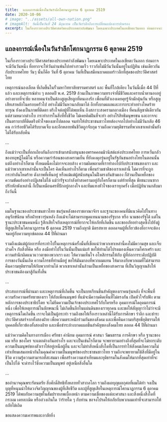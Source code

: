 ```yaml
---
title:  แถลงการณ์เนื่องในวันรำลึกโศกนาฏกรรม 6 ตุลาคม 2519
date: 2020-10-06
# image: "../assets/all-own-nation.png"
# imageAlt: วันนี้เป็นวันที่ 24 มิถุนายน เป็นวันรำลึกถึงการเปลี่ยนแปลงการปกครอง 
excerpt: ในเรื่องราวทางประวัติศาสตร์ของประเทศกำลังพัฒนา โดยเฉพาะประเทศในเอเชียตะวันออก ย่อมอาจจะมีวันวันหนึ่ง ที่อยากจะให้วันผ่านพ้นไปอย่างรวมเร็ว ราวกับไม่มีวันวันนั้นอยู่ในปฏิทิน 
---
```


## แถลงการณ์เนื่องในวันรำลึกโศกนาฏกรรม 6 ตุลาคม 2519

ในเรื่องราวทางประวัติศาสตร์ของประเทศกำลังพัฒนา โดยเฉพาะประเทศในเอเชียตะวันออก ย่อมอาจจะมีวันวันหนึ่ง ที่อยากจะให้วันผ่านพ้นไปอย่างรวมเร็ว ราวกับไม่มีวันวันนั้นอยู่ในปฏิทิน เช่นเดียวกันกับประเทศไทย วันๆ นั้นก็คือ วันที่ 6 ตุลาคม วันที่เป็นเสมือนบาดแผลร้าวลึกที่สุดของประวัติศาสตร์ไทย 

เหตุการณ์นองเลือด ที่เกิดขึ้นในรั้วมหาวิทยาลัยธรรมศาสตร์ และ พื้นที่ใกล้เคียง ในวันนี้เมื่อ 44 ปีที่แล้ว และเหตุการณ์ต่าง ๆ ตลอดปี พ.ศ. 2519 
ล้วนเป็นภาพความทรงจำที่มีชีวิตและคราบน้ำตานองอยู่ อย่างยากที่จะซับ หลายคนจำเป็นต้องสูญเสียลูกที่ตนเองรัก เพื่อนที่ตัวเองเคยคุยรู้จักมักคุ้นกัน หรือสูญเสียเสาหลักในครอบครัวไป อย่างไม่มีวันหวนกลับมาได้ อีกทั้งบาดแผลและการกระทำอย่างโหดร้ายทารุณ ยังคงเป็นภาพที่ติดตา ตรึงใจต่อผู้ที่ได้พบเห็น ถึงสภาวะสงครามกลางเมือง ที่คนสัญชาติเดียวกัน แต่สวมหมวกต่างใบ กระทำการในสิ่งที่ทั้งชีวิต ไม่เคยคิดฝันที่จะทำ อย่างไร้สิทธิมนุษยชน และอาจจะเป็นตราบาปที่ติดตรึงหัวใจของเขาไปตลอด จนทำให้ประชาชนชาวไทยต้องจากไปอย่างไม่มีวันกลับ 46 คน กว่าร้อยชีวิตได้รับบาดเจ็บ และอีกหลายพันชีวิตถูกจับกุม รวมถึงความยุติธรรมที่พวกเขาเหล่านั้นยังไม่ได้รับกลับคืน 

...

ถึงแม้ว่าจะเป็นที่ถกเถียงกันถึงการเข้ามาสนับสนุนของพรรคคอมมิวนิสต์แห่งประเทศไทย การหวั่นกลัวของทฤษฎีโดมิโน่ หรือความเร่าร้อนของสงครามเย็น ที่ยังคงคุกรุ่นอยู่ในรัฐกันชนอย่างไทยในตอนนั้น แต่ถึงอย่างไรก็ตาม ทั้งหมดนี้คงไม่อาจจะลบล้าง ความผิดพลาดที่เราทำลงไปกับประชาชนของเรา และแม้ว่าพวกเขาเหล่านั้นจะเป็นใคร คิดเห็นอย่างไรก็ตาม เพื่อนร่วมชาติของเราเหล่านี้ ไม่ควรที่จะถูกกระทำอันโหดร้าย ดังภาพที่เห็นอยู่ หรือแม้แต่ผู้สนับสนุนในฝั่งตรงกันข้ามเอง ก็ล้วนเป็นเหยื่อของความขัดแย้งอย่างปฏิเสธไม่ได้ แม้ว่ารัฐจะกำลังทำสงครามอยู่กับใครก็ตาม แต่ท้ายที่สุด ชัยชนะบนซากปรักหักพังเหล่านี้ ก็เป็นเหมือนศรที่ปักอยู่กลางใจ และทิ่มแทงหัวใจของเราทุกครั้ง เมื่อปฏิทินวนกลับมาถึงวันนี้

...

ผมในฐานะของประชาชนชาวไทย ชนรุ่นหลังของราชอาณาจักร และฐานะของคนที่มีแนวคิดไปในทางอนุรักษ์นิยม หรือฝ่ายขวารุ่นหลัง ถึงแม้จะไม่สามารถพูดแทนนามของรัฐบาล หรือ นามของรัฐได้ แต่ในฐานะประชาชนคนหนึ่ง รู้สึกเสียใจกับเหตุการณ์ที่ยากจะให้อภัยที่เกิดขึ้น และขออภัยอย่างสุดซึ้งไปยังผู้ที่สูญเสียในโศกนาฏกรรม 6 ตุลาคม 2519 รวมถึงญาติ มิตรสหาย ตลอดจนผู้ที่เกี่ยวข้องที่อาจจะต้องจมอยู่กับความทุกข์ตลอด 44 ปีที่ผ่านมา 

รวมถึงแม้แต่ผู้ก่อการที่กระทำไปในเหตุการณ์ครั้งนั้นที่เชื่อแน่ว่าพวกเขาเหล่านี้คงไม่มีความสุข และเจ็บปวดใจ กับสิ่งที่คิด หรือ ลงมือทำไปในวันนั้นเป็นแน่แท้ ขอให้ท่านได้โปรดมองเห็นความโศกเศร้า และ ความสำนึกผิดแนวแววตาของพวกเรา และ ให้ความเห็นใจ อโหสิกรรมให้กับ ผู้ที่ก่อการระดับปฏิบัติการของวันนั้นเถิด ความโกรธที่ท่านมีอยู่ ขอให้มันมาลงที่พวกผมแทน ให้มาลงกับพวกผมที่ไม่สามารถคืนความยุติธรรมให้กับพวกท่านได้  พวกเขาเหล่านั้นล้วนเป็นเหยื่อของสงคราม ที่เป็นวิญญาณสิงให้ประชาชนต้องมาสู้กันทั้งสิ้น 

...

ประสบการณ์ที่ผ่านมา และเหตุการณ์ที่เกิดขึ้น จะเป็นบทเรียนชิ้นสำคัญของเราคนรุ่นหลัง ที่จะพื้นที่ความรักความศรัทธาของเรา ให้กับเพื่อนมนุษย์ ที่แม้จะมีความคิดเห็นที่ไม่ตรงกัน เปิดหัวใจรับฟัง ตามหลักการของประชาธิปไตย จะไม่ยึดความเป็นเจ้าของประเทศไว้กับใครหรือ อุดมการณ์ใดอุดมการณ์หนึ่ง  เพื่อให้เหตุการณ์ในลักษณะนี้ ไม่เกิดขึ้นอีกในแผ่นดินของเราทุกคน และขอให้สัญญาว่าไม่ว่าจะมีเหตุการณ์ใดเกิดขึ้น เราจะไม่เป็นผู้กระทำ รวมถึงขอให้เรื่องราวเหล่านี้ได้รับการศึกษา รำลึก และชำระประวัติศาสตร์จากทั้งสองฝ่าย เพื่อความตระหนักร่วมกันของสังคม และเพื่อคืนความบริสุทธิ์ยุติธรรมให้บุคคลที่เกี่ยวข้องทั้งสองฝ่าย และเพื่อชำระล้างบาดแผลชิ้นสำคัญของสังคมไทย ตลอด 44 ปีที่ผ่านมา

แม้ว่าความคิดในทางการเมือง ศรัทธา ค่านิยม อุดมการณ์ ศาสนา วัฒนธรรม การศึกษา หรือ ฐานะของผม หรือ ของใคร จะแตกต่างกันอย่างไร และจะเป็นเช่นไรก็ตาม จะพยายามอย่างถึงที่สุดที่จะไม่ยกระดับความเป็นมนุษย์ของตัวเราให้อยู่เหนือผู้อื่น 
และจะไม่ทำสิ่งหนึ่งสิ่งใดที่เป็นการทำให้สังคมเกิดความไม่เท่าเทียมเสมอหน้ากันในคุณค่าความเป็นมนุษย์ของประชาชนชาวไทย รวมถึงจะพยายามใช้สิ่งที่มีอยู่ในชีวิต ความรู้ความสามารถที่สะสมมา เพื่อสร้างความเท่าเทียมและยุติธรรมในสังคมให้มากที่สุดเท่าที่จะเป็นไปได้  จะดำรงไว้ซึ่งความเป็นมนุษย์ อยู่เหนือสิ่งอื่นใด 

...

ขออำนาจคุณพระรัตนตรัย สิ่งศักดิ์สิทธิทั้งหลายทั่วสากลโลก รวมถึงผลบุญผลกุศลที่ผมได้ทำ จงเป็นบุญที่หนุนนำให้ดวงจิตวิญญาณของผู้ที่เสียชีวิต และผู้ที่สูญเสียในเหตุการณ์โศกนาฏกรรม 6 ตุลาคม 2519 ได้พบกับความสุขในสัมปรายภพเบื้องหน้า ตามความเชื่อของแต่ละศาสนา และสิ่งหนึ่งสิ่งใดที่กระผม เคยละเมิด หรือล่วงเกินใด ว่าร้ายใด ๆ กับท่าน ขอจงโปรดให้อภัยกับพวกผมเท่าที่จะสามารถให้อภัยได้เถิด  

ขอแสดงความเคารพและอาลัยยิ่ง
